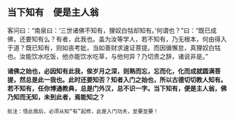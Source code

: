 ##  当下知有　便是主人翁

客问曰：“南泉曰：‘三世诸佛不知有，狸奴白牯却知有。’何谓也？”曰：“既已成佛，还要知有么？有者，此我也。盖为汝等学人，若不知有，乃无根本，何由得入于道？既已知有，则如丧考妣，当如善财求速证菩提。而因循懈怠，真狸奴白牯也。汝能饮水吃饭，他亦能饮水吃草，与他何异？乃切责之辞，诸说非是。”

**诸佛之始也，必因知有此我，俟岁月之深，则熟而忘，忘而化，化而成就圆满菩提，然总是此一我也。此时还要知否？知者入门之始也，所以古德切切教人知有。若不知有，任你博通教典，总是门外汉，总不识一字。当下知有，便是主人翁，佛乃知而无知，未到此者，焉能知之？**

```xu
批注：悟此我后，必须从知“有”起修，此是入门功夫，至要至要！
```
